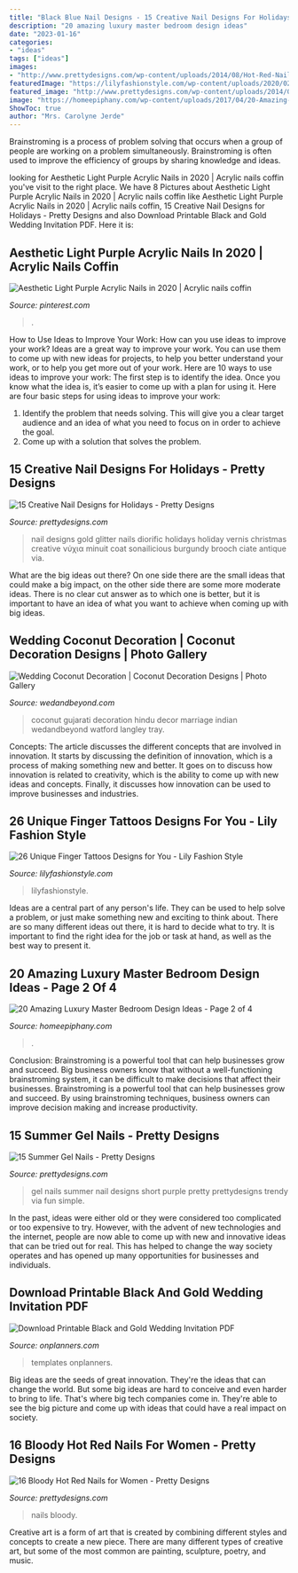 ```yaml
---
title: "Black Blue Nail Designs - 15 Creative Nail Designs For Holidays"
description: "20 amazing luxury master bedroom design ideas"
date: "2023-01-16"
categories:
- "ideas"
tags: ["ideas"]
images:
- "http://www.prettydesigns.com/wp-content/uploads/2014/08/Hot-Red-Nails.jpg"
featuredImage: "https://lilyfashionstyle.com/wp-content/uploads/2020/02/5-22.jpg"
featured_image: "http://www.prettydesigns.com/wp-content/uploads/2014/05/Gold-Glitter-Nail-Design.jpg"
image: "https://homeepiphany.com/wp-content/uploads/2017/04/20-Amazing-Luxury-Master-Bedroom-Design-Ideas-title.jpg"
ShowToc: true
author: "Mrs. Carolyne Jerde"
---
```



Brainstroming is a process of problem solving that occurs when a group of people are working on a problem simultaneously. Brainstroming is often used to improve the efficiency of groups by sharing knowledge and ideas.

	

		
looking for Aesthetic Light Purple Acrylic Nails in 2020 | Acrylic nails coffin you've visit to the right place. We have 8 Pictures about Aesthetic Light Purple Acrylic Nails in 2020 | Acrylic nails coffin like Aesthetic Light Purple Acrylic Nails in 2020 | Acrylic nails coffin, 15 Creative Nail Designs for Holidays - Pretty Designs and also Download Printable Black and Gold Wedding Invitation PDF. Here it is:
		
    
## Aesthetic Light Purple Acrylic Nails In 2020 | Acrylic Nails Coffin

<img loading=lazy src="https://i.pinimg.com/736x/c2/f5/96/c2f596242f46c80c68395e4bfd1071d9.jpg" onerror="this.onerror=null;this.src='https://tse3.mm.bing.net/th?id=OIP.6vW2OF0KqKJglnHBIVZT4AHaMT&amp;pid=15.1';" alt="Aesthetic Light Purple Acrylic Nails in 2020 | Acrylic nails coffin">

_Source: pinterest.com_

>. 

	

How to Use Ideas to Improve Your Work: How can you use ideas to improve your work?
Ideas are a great way to improve your work. You can use them to come up with new ideas for projects, to help you better understand your work, or to help you get more out of your work. Here are 10 ways to use ideas to improve your work: 
The first step is to identify the idea. Once you know what the idea is, it’s easier to come up with a plan for using it. Here are four basic steps for using ideas to improve your work: 
1) Identify the problem that needs solving. This will give you a clear target audience and an idea of what you need to focus on in order to achieve the goal. 
2) Come up with a solution that solves the problem.

    
## 15 Creative Nail Designs For Holidays - Pretty Designs

<img loading=lazy src="http://www.prettydesigns.com/wp-content/uploads/2014/05/Gold-Glitter-Nail-Design.jpg" onerror="this.onerror=null;this.src='https://tse2.mm.bing.net/th?id=OIP.FrpmpXZxQx3OHVn6l-ejcwHaLH&amp;pid=15.1';" alt="15 Creative Nail Designs for Holidays - Pretty Designs">

_Source: prettydesigns.com_

>nail designs gold glitter nails diorific holidays holiday vernis christmas creative νύχια minuit coat sonailicious burgundy brooch ciate antique via. 

	

What are the big ideas out there?
On one side there are the small ideas that could make a big impact, on the other side there are some more moderate ideas. There is no clear cut answer as to which one is better, but it is important to have an idea of what you want to achieve when coming up with big ideas.

    
## Wedding Coconut Decoration | Coconut Decoration Designs | Photo Gallery

<img loading=lazy src="http://wedandbeyond.com/images/photo_gallery/category-images/1-17032603jpg.jpg" onerror="this.onerror=null;this.src='https://tse4.mm.bing.net/th?id=OIP._ZKHJyaU6d1fcJX7v02lLQHaLH&amp;pid=15.1';" alt="Wedding Coconut Decoration | Coconut Decoration Designs | Photo Gallery">

_Source: wedandbeyond.com_

>coconut gujarati decoration hindu decor marriage indian wedandbeyond watford langley tray. 

	

Concepts:
The article discusses the different concepts that are involved in innovation. It starts by discussing the definition of innovation, which is a process of making something new and better. It goes on to discuss how innovation is related to creativity, which is the ability to come up with new ideas and concepts. Finally, it discusses how innovation can be used to improve businesses and industries.

    
## 26 Unique Finger Tattoos Designs For You - Lily Fashion Style

<img loading=lazy src="https://lilyfashionstyle.com/wp-content/uploads/2020/02/5-22.jpg" onerror="this.onerror=null;this.src='https://tse3.mm.bing.net/th?id=OIP.HscERsIl4_lONIPzCt6WuwHaKZ&amp;pid=15.1';" alt="26 Unique Finger Tattoos Designs for You - Lily Fashion Style">

_Source: lilyfashionstyle.com_

>lilyfashionstyle. 

	

Ideas are a central part of any person's life. They can be used to help solve a problem, or just make something new and exciting to think about. There are so many different ideas out there, it is hard to decide what to try. It is important to find the right idea for the job or task at hand, as well as the best way to present it.

    
## 20 Amazing Luxury Master Bedroom Design Ideas - Page 2 Of 4

<img loading=lazy src="https://homeepiphany.com/wp-content/uploads/2017/04/20-Amazing-Luxury-Master-Bedroom-Design-Ideas-title.jpg" onerror="this.onerror=null;this.src='https://tse1.mm.bing.net/th?id=OIP.jOTyNnSB42bN-mmf1X-drAHaFj&amp;pid=15.1';" alt="20 Amazing Luxury Master Bedroom Design Ideas - Page 2 of 4">

_Source: homeepiphany.com_

>. 

	

Conclusion: Brainstroming is a powerful tool that can help businesses grow and succeed.
Big business owners know that without a well-functioning brainstroming system, it can be difficult to make decisions that affect their businesses. Brainstroming is a powerful tool that can help businesses grow and succeed. By using brainstroming techniques, business owners can improve decision making and increase productivity.

    
## 15 Summer Gel Nails - Pretty Designs

<img loading=lazy src="http://www.prettydesigns.com/wp-content/uploads/2014/07/Purple-Gel-Nails.jpg" onerror="this.onerror=null;this.src='https://tse1.mm.bing.net/th?id=OIP.kGSa3a0rzG0yfkgVcgRlnwHaJ6&amp;pid=15.1';" alt="15 Summer Gel Nails - Pretty Designs">

_Source: prettydesigns.com_

>gel nails summer nail designs short purple pretty prettydesigns trendy via fun simple. 

	

In the past, ideas were either old or they were considered too complicated or too expensive to try. However, with the advent of new technologies and the internet, people are now able to come up with new and innovative ideas that can be tried out for real. This has helped to change the way society operates and has opened up many opportunities for businesses and individuals.

    
## Download Printable Black And Gold Wedding Invitation PDF

<img loading=lazy src="https://onplanners.com/sites/default/files/styles/template_big/public/template-images/printable-black-and-gold-wedding-invitation-template_0.png" onerror="this.onerror=null;this.src='https://tse4.mm.bing.net/th?id=OIP.RmXw_5-yDz0NNi762LoT9wAAAA&amp;pid=15.1';" alt="Download Printable Black and Gold Wedding Invitation PDF">

_Source: onplanners.com_

>templates onplanners. 

	

Big ideas are the seeds of great innovation. They're the ideas that can change the world. But some big ideas are hard to conceive and even harder to bring to life. That's where big tech companies come in. They're able to see the big picture and come up with ideas that could have a real impact on society.

    
## 16 Bloody Hot Red Nails For Women - Pretty Designs

<img loading=lazy src="http://www.prettydesigns.com/wp-content/uploads/2014/08/Hot-Red-Nails.jpg" onerror="this.onerror=null;this.src='https://tse1.mm.bing.net/th?id=OIP.qbKxNQMahkBOloxKQGmXvQHaJ6&amp;pid=15.1';" alt="16 Bloody Hot Red Nails for Women - Pretty Designs">

_Source: prettydesigns.com_

>nails bloody. 

	

Creative art is a form of art that is created by combining different styles and concepts to create a new piece. There are many different types of creative art, but some of the most common are painting, sculpture, poetry, and music.

